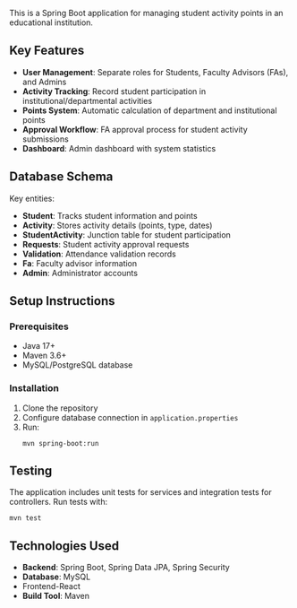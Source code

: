 This is a Spring Boot application for managing student activity points in an educational institution. 
## Key Features
- **User Management**: Separate roles for Students, Faculty Advisors (FAs), and Admins
- **Activity Tracking**: Record student participation in institutional/departmental activities
- **Points System**: Automatic calculation of department and institutional points
- **Approval Workflow**: FA approval process for student activity submissions
- **Dashboard**: Admin dashboard with system statistics

## Database Schema
Key entities:
- **Student**: Tracks student information and points
- **Activity**: Stores activity details (points, type, dates)
- **StudentActivity**: Junction table for student participation
- **Requests**: Student activity approval requests
- **Validation**: Attendance validation records
- **Fa**: Faculty advisor information
- **Admin**: Administrator accounts

## Setup Instructions

### Prerequisites
- Java 17+
- Maven 3.6+
- MySQL/PostgreSQL database

### Installation
1. Clone the repository
2. Configure database connection in `application.properties`
3. Run:
   ```
   mvn spring-boot:run
   ```
## Testing
The application includes unit tests for services and integration tests for controllers. Run tests with:
```
mvn test
```
## Technologies Used
- **Backend**: Spring Boot, Spring Data JPA, Spring Security
- **Database**: MySQL
- Frontend-React
- **Build Tool**: Maven
